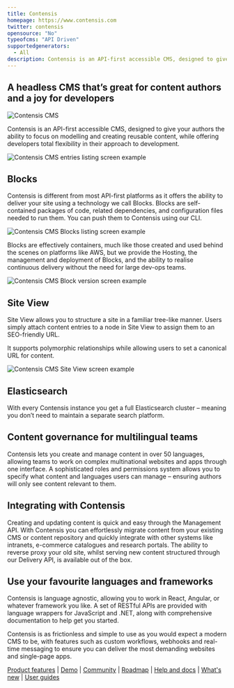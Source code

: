 ```yaml
---
title: Contensis
homepage: https://www.contensis.com
twitter: contensis
opensource: "No"
typeofcms: "API Driven"
supportedgenerators:
  - All
description: Contensis is an API-first accessible CMS, designed to give your authors the ability to focus on modelling and creating reusable content, while offering developers total flexibility in their approach to development.
---
```

## A headless CMS that’s great for content authors and a joy for developers

![Contensis CMS](https://www.contensis.com/static/img/logo-white.svg?3d98227f079027eca547f89aa1279f94)

Contensis is an API-first accessible CMS, designed to give your authors the ability to focus on modelling and creating reusable content, while offering developers total flexibility in their approach to development.

![Contensis CMS entries listing screen example](https://www.contensis.com/static/img/contensis-entries.png)

## Blocks

Contensis is different from most API-first platforms as it offers the ability to deliver your site using a technology we call Blocks. Blocks are self-contained packages of code, related dependencies, and configuration files needed to run them. You can push them to Contensis using our CLI.

![Contensis CMS Blocks listing screen example](https://www.contensis.com/static/img/contensis-blocks-listing.png)

Blocks are effectively containers, much like those created and used behind the scenes on platforms like AWS, but we provide the Hosting, the management and deployment of Blocks, and the ability to realise continuous delivery without the need for large dev-ops teams.

![Contensis CMS Block version screen example](https://www.contensis.com/static/img/contensis-block-version.png)

## Site View

Site View allows you to structure a site in a familiar tree-like manner. Users simply attach content entries to a node in Site View to assign them to an SEO-friendly URL.

It supports polymorphic relationships while allowing users to set a canonical URL for content.

![Contensis CMS Site View screen example](https://www.contensis.com/static/img/contensis-site-view.png)

## Elasticsearch

With every Contensis instance you get a full Elasticsearch cluster – meaning you don’t need to maintain a separate search platform.

## Content governance for multilingual teams

Contensis lets you create and manage content in over 50 languages, allowing teams to work on complex multinational websites and apps through one interface. A sophisticated roles and permissions system allows you to specify what content and languages users can manage – ensuring authors will only see content relevant to them.

## Integrating with Contensis

Creating and updating content is quick and easy through the Management API. With Contensis you can effortlessly migrate content from your existing CMS or content repository and quickly integrate with other systems like intranets, e-commerce catalogues and research portals. The ability to reverse proxy your old site, whilst serving new content structured through our Delivery API, is available out of the box.

## Use your favourite languages and frameworks

Contensis is language agnostic, allowing you to work in React, Angular, or whatever framework you like. A set of RESTful APIs are provided with language wrappers for JavaScript and .NET, along with comprehensive documentation to help get you started.

Contensis is as frictionless and simple to use as you would expect a modern CMS to be, with features such as custom workflows, webhooks and real-time messaging to ensure you can deliver the most demanding websites and single-page apps.

[Product features](https://www.contensis.com/product/features "All contensis features") | [Demo](https://www.contensis.com/contact-us/request-demo "Book a demo of Contensis") | [Community](https://www.contensis.com/community/overview "Find out more about the Contensis Community")  | [Roadmap](https://portal.productboard.com/zengenti/2-contensis-open-roadmap "View the public Contensis roadmap") | [Help and docs](https://www.contensis.com/help-and-docs/all-help-docs "Contensis user guides and API documentation") | [What's new](https://www.contensis.com/help-and-docs/whats-new "Latest changes to Contensis") | [User guides](https://www.contensis.com/help-and-docs/user-guides/introduction-to-contensis "All user guides and introduction to Contensis")
